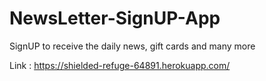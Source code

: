 # NewsLetter-SignUP-App
SignUP to receive the daily news, gift cards and many more

Link : https://shielded-refuge-64891.herokuapp.com/

